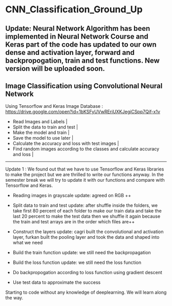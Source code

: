 # CNN_Classification_Ground_Up
Update: Neural Network Algorithm has been implemented in Neural Network Course and Keras part of the code has updated to our own dense and activation layer, forward and backpropogation, train and test functions. New version will be uploaded soon.
---

Image Classification using Convolutional Neural Network
-------------------------------------------------------
Using Tensorflow and Keras 
Image Database : https://drive.google.com/open?id=1bKSFyUVwREriUXKJegiCSpp7Qif-x1v   
   * Read Images and Labels                                                        |
   * Split the data to train and test                                              |
   * Make the model and train                                                      |
   * Save the model to use later                                                   |
   * Calculate the accuracy and loss with test images                              |
   * Find random images according to the classes and calculate accuracy and loss   |
   
---------------------------------------------------------------------------------


Update 1 : We found out that we have to use Tensorflow and Keras libraries to make the project but we are thrilled to write our functions            anyway. In the semester break we will try to update it with our functions and compare with Tensorflow and Keras.

  * Reading images in grayscale 
   update: agreed on RGB ++
   
  * Split data to train and test
   update: after shuffle inside the folders, we take first 80 percent of each folder to make our train data and take the last 20 percent              to make the test data then we shuffle it again because the train and test arrays are in the order which files are++
  
  * Construct the layers
   update: cagri built the convolutional and activation layer, furkan built the pooling layer and took the data and shaped into what we              need
   
  * Build the train function
   update: we still need the backpropagation
  
  * Build the loss function
   update: we still need the loss function
  * Do backpropogation according to loss function using gradient descent
   
  * Use test data to approximate the success
  
Starting to code without any knowledge of deeplearning. We will learn along the way.

